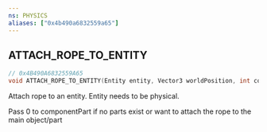 ```yaml
---
ns: PHYSICS
aliases: ["0x4b490a6832559a65"]
---
```

## ATTACH_ROPE_TO_ENTITY

```c
// 0x4B490A6832559A65
void ATTACH_ROPE_TO_ENTITY(Entity entity, Vector3 worldPosition, int componentPart);
```

Attach rope to an entity. Entity needs to be physical.

Pass 0 to componentPart if no parts exist or want to attach the rope to the main object/part

